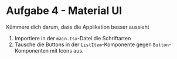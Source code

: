 # Aufgabe 4 - Material UI

Kümmere dich darum, dass die Applikation besser aussieht

1. Importiere in der `main.tsx`-Datei die Schriftarten
2. Tausche die Buttons in der `ListItem`-Komponente gegen `Button`-Komponenten mit Icons aus.

